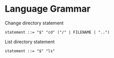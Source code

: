 # Language Grammar

Change directory statement

```
statement ::= "$" "cd" ("/" | FILENAME | "..")  
```

List directory statement

```
statement ::= "$" "ls"  
```